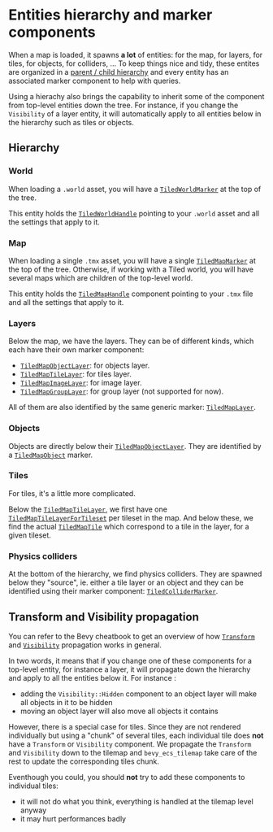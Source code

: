 # Entities hierarchy and marker components

When a map is loaded, it spawns **a lot** of entities: for the map, for layers, for tiles, for objects, for colliders, ...
To keep things nice and tidy, these entites are organized in a [parent / child hierarchy](https://bevy-cheatbook.github.io/fundamentals/hierarchy.html) and every entity has an associated marker component to help with queries.

Using a hierachy also brings the capability to inherit some of the component from top-level entities down the tree.
For instance, if you change the `Visibility` of a layer entity, it will automatically apply to all entities below in the hierarchy such as tiles or objects.

## Hierarchy

### World

When loading a `.world` asset, you will have a [`TiledWorldMarker`](https://docs.rs/bevy_ecs_tiled/latest/bevy_ecs_tiled/components/world/struct.TiledWolrdMarker.html) at the top of the tree.

This entity holds the [`TiledWorldHandle`](https://docs.rs/bevy_ecs_tiled/latest/bevy_ecs_tiled/world/struct.TiledWorldHandle.html) pointing to your `.world` asset and all the settings that apply to it.

### Map

When loading a single `.tmx` asset, you will have a single [`TiledMapMarker`](https://docs.rs/bevy_ecs_tiled/latest/bevy_ecs_tiled/components/struct.TiledMapMarker.html) at the top of the tree.
Otherwise, if working with a Tiled world, you will have several maps which are children of the top-level world.

This entity holds the [`TiledMapHandle`](https://docs.rs/bevy_ecs_tiled/latest/bevy_ecs_tiled/struct.TiledMapHandle.html) component pointing to your `.tmx` file and all the settings that apply to it.

### Layers

Below the map, we have the layers.
They can be of different kinds, which each have their own marker component:

- [`TiledMapObjectLayer`](https://docs.rs/bevy_ecs_tiled/latest/bevy_ecs_tiled/map/components/struct.TiledMapObjectLayer.html): for objects layer.
- [`TiledMapTileLayer`](https://docs.rs/bevy_ecs_tiled/latest/bevy_ecs_tiled/map/components/struct.TiledMapTileLayer.html): for tiles layer.
- [`TiledMapImageLayer`](https://docs.rs/bevy_ecs_tiled/latest/bevy_ecs_tiled/map/components/struct.TiledMapImageLayer.html): for image layer.
- [`TiledMapGroupLayer`](https://docs.rs/bevy_ecs_tiled/latest/bevy_ecs_tiled/map/components/struct.TiledMapGroupLayer.html): for group layer (not supported for now).

All of them are also identified by the same generic marker: [`TiledMapLayer`](https://docs.rs/bevy_ecs_tiled/latest/bevy_ecs_tiled/map/components/struct.TiledMapLayer.html).

### Objects

Objects are directly below their [`TiledMapObjectLayer`](https://docs.rs/bevy_ecs_tiled/latest/bevy_ecs_tiled/components/map/struct.TiledMapObjectLayer.html).
They are identified by a [`TiledMapObject`](https://docs.rs/bevy_ecs_tiled/latest/bevy_ecs_tiled/components/map/struct.TiledMapObject.html) marker.

### Tiles

For tiles, it's a little more complicated.

Below the [`TiledMapTileLayer`](https://docs.rs/bevy_ecs_tiled/latest/bevy_ecs_tiled/components/map/struct.TiledMapTileLayer.html), we first have one [`TiledMapTileLayerForTileset`](https://docs.rs/bevy_ecs_tiled/latest/bevy_ecs_tiled/map/components/struct.TiledMapTileLayerForTileset.html) per tileset in the map.
And below these, we find the actual [`TiledMapTile`](https://docs.rs/bevy_ecs_tiled/latest/bevy_ecs_tiled/map/components/struct.TiledMapTile.html) which correspond to a tile in the layer, for a given tileset.

### Physics colliders

At the bottom of the hierarchy, we find physics colliders.
They are spawned below they "source", ie. either a tile layer or an object and they can be identified using their marker component: [`TiledColliderMarker`](https://docs.rs/bevy_ecs_tiled/latest/bevy_ecs_tiled/physics/collider/struct.TiledColliderMarker.html).

## Transform and Visibility propagation

You can refer to the Bevy cheatbook to get an overview of how [`Transform`](https://bevy-cheatbook.github.io/fundamentals/transforms.html) and [`Visibility`](https://bevy-cheatbook.github.io/fundamentals/visibility.html) propagation works in general.

In two words, it means that if you change one of these components for a top-level entity, for instance a layer, it will propagate down the hierarchy and apply to all the entities below it.
For instance :

- adding the `Visibility::Hidden` component to an object layer will make all objects in it to be hidden
- moving an object layer will also move all objects it contains

However, there is a special case for tiles.
Since they are not rendered individually but using a "chunk" of several tiles, each individual tile does **not** have a `Transform` or `Visibility` component.
We propagate the `Transform` and `Visibility` down to the tilemap and `bevy_ecs_tilemap` take care of the rest to update the corresponding tiles chunk.

Eventhough you could, you should **not** try to add these components to individual tiles:

- it will not do what you think, everything is handled at the tilemap level anyway
- it may hurt performances badly
